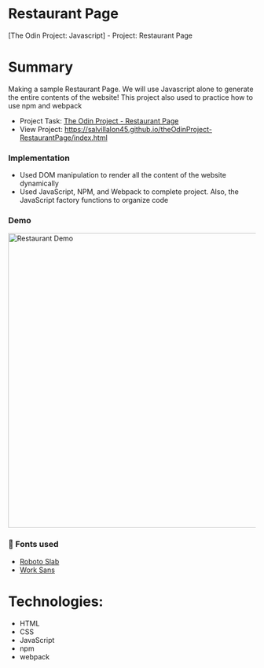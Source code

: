 # Restaurant Page
[The Odin Project: Javascript] - Project: Restaurant Page

# Summary
Making a sample Restaurant Page. We will use Javascript alone to generate the entire contents of the website!
This project also used to practice how to use npm and webpack

- Project Task: [The Odin Project - Restaurant Page](https://www.theodinproject.com/lessons/node-path-javascript-restaurant-page)
- View Project: https://salvillalon45.github.io/theOdinProject-RestaurantPage/index.html

### Implementation 
- Used DOM manipulation to render all the content of the website dynamically
- Used JavaScript, NPM, and Webpack to complete project. Also, the JavaScript factory functions to organize code

### Demo
<img alt="Restaurant Demo" src="./restaurant_page.gif" width="600" />

### 📗 Fonts used

-   [Roboto Slab](https://fonts.google.com/specimen/Roboto+Slab?query=Roboto+Slab)
-   [Work Sans](https://fonts.google.com/specimen/Work+Sans?query=Work+Sans)

# Technologies:
  - HTML
  - CSS
  - JavaScript
  - npm
  - webpack
